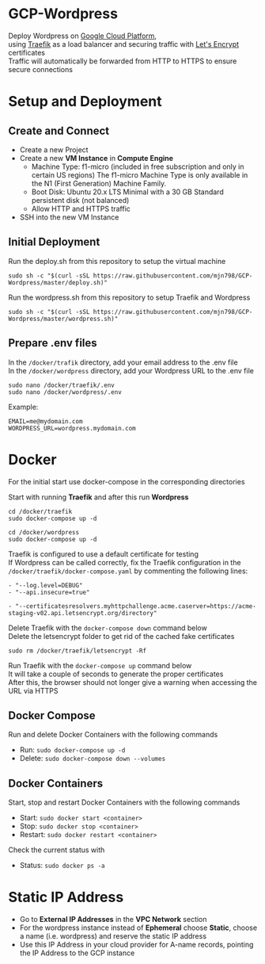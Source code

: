 # GCP-Wordpress
Deploy Wordpress on [Google Cloud Platform](https://cloud.google.com/), \
using [Traefik](https://traefik.io/) as a load balancer and securing traffic with [Let's Encrypt](https://letsencrypt.org/) certificates \
Traffic will automatically be forwarded from HTTP to HTTPS to ensure secure connections

# Setup and Deployment
## Create and Connect

* Create a new Project
* Create a new __VM Instance__ in __Compute Engine__
  * Machine Type: f1-micro (included in free subscription and only in certain US regions)
    The f1-micro Machine Type is only available in the N1 (First Generation) Machine Family.
  * Boot Disk: Ubuntu 20.x LTS Minimal with a 30 GB Standard persistent disk (not balanced)
  * Allow HTTP and HTTPS traffic
* SSH into the new VM Instance

## Initial Deployment

Run the deploy.sh from this repository to setup the virtual machine

```shell
sudo sh -c "$(curl -sSL https://raw.githubusercontent.com/mjn798/GCP-Wordpress/master/deploy.sh)"
```

Run the wordpress.sh from this repository to setup Traefik and Wordpress

```shell
sudo sh -c "$(curl -sSL https://raw.githubusercontent.com/mjn798/GCP-Wordpress/master/wordpress.sh)"
```

## Prepare .env files

In the `/docker/trafik` directory, add your email address to the .env file \
In the `/docker/wordpress` directory, add your Wordpress URL to the .env file

```shell
sudo nano /docker/traefik/.env
sudo nano /docker/wordpress/.env
```

Example:

```shell
EMAIL=me@mydomain.com
WORDPRESS_URL=wordpress.mydomain.com
```
# Docker

For the initial start use docker-compose in the corresponding directories

Start with running **Traefik** and after this run **Wordpress**

```shell
cd /docker/traefik
sudo docker-compose up -d

cd /docker/wordpress
sudo docker-compose up -d
```

Traefik is configured to use a default certificate for testing \
If Wordpress can be called correctly, fix the Traefik configuration in the `/docker/traefik/docker-compose.yaml` by commenting the following lines:

```shell
- "--log.level=DEBUG"
- "--api.insecure=true"

- "--certificatesresolvers.myhttpchallenge.acme.caserver=https://acme-staging-v02.api.letsencrypt.org/directory"
```

Delete Traefik with the `docker-compose down` command below \
Delete the letsencrypt folder to get rid of the cached fake certificates

```shell
sudo rm /docker/traefik/letsencrypt -Rf
```

Run Traefik with the `docker-compose up` command below \
It will take a couple of seconds to generate the proper certificates \
After this, the browser should not longer give a warning when accessing the URL via HTTPS

## Docker Compose

Run and delete Docker Containers with the following commands

* Run: `sudo docker-compose up -d`
* Delete: `sudo docker-compose down --volumes`

## Docker Containers

Start, stop and restart Docker Containers with the following commands

* Start: `sudo docker start <container>`
* Stop: `sudo docker stop <container>`
* Restart: `sudo docker restart <container>`

Check the current status with

* Status: `sudo docker ps -a`

# Static IP Address

* Go to __External IP Addresses__ in the __VPC Network__ section
* For the wordpress instance instead of __Ephemeral__ choose __Static__, choose a name (i.e. wordpress) and reserve the static IP address
* Use this IP Address in your cloud provider for A-name records, pointing the IP Address to the GCP instance
